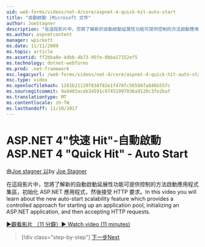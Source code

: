 ```yaml
---
uid: web-forms/videos/net-4/core/aspnet-4-quick-hit-auto-start
title: "自動啟動 |Microsoft 文件"
author: JoeStagner
description: "在這段影片中，您將了解新的自動啟動延展性功能可提供控制的方法啟動應用程式集區，initializ..."
ms.author: aspnetcontent
manager: wpickett
ms.date: 11/11/2009
ms.topic: article
ms.assetid: ff2bba8e-4dbb-4b73-95fe-0bba17152ef5
ms.technology: dotnet-webforms
ms.prod: .net-framework
msc.legacyurl: /web-forms/videos/net-4/core/aspnet-4-quick-hit-auto-start
msc.type: video
ms.openlocfilehash: 1281b21129f838f82e1f478fc56594fa046b55fc
ms.sourcegitcommit: 9a9483aceb34591c97451997036a9120c3fe2baf
ms.translationtype: MT
ms.contentlocale: zh-TW
ms.lasthandoff: 11/10/2017
---
```

<a name="aspnet-4-quick-hit---auto-start"></a><span data-ttu-id="6ef6d-103">ASP.NET 4"快速 Hit"-自動啟動</span><span class="sxs-lookup"><span data-stu-id="6ef6d-103">ASP.NET 4 "Quick Hit" - Auto Start</span></span>
====================
<span data-ttu-id="6ef6d-104">由[Joe stagner 以](https://github.com/JoeStagner)</span><span class="sxs-lookup"><span data-stu-id="6ef6d-104">by [Joe Stagner](https://github.com/JoeStagner)</span></span>

<span data-ttu-id="6ef6d-105">在這段影片中，您將了解新的自動啟動延展性功能可提供控制的方法啟動應用程式集區，初始化 ASP.NET 應用程式，然後接受 HTTP 要求。</span><span class="sxs-lookup"><span data-stu-id="6ef6d-105">In this video you will learn about the new auto-start scalability feature which provides a controlled approach for starting up an application pool, initializing an ASP.NET application, and then accepting HTTP requests.</span></span> 

[<span data-ttu-id="6ef6d-106">&#9654;觀看影片 （11 分鐘）</span><span class="sxs-lookup"><span data-stu-id="6ef6d-106">&#9654; Watch video (11 minutes)</span></span>](https://channel9.msdn.com/Blogs/ASP-NET-Site-Videos/aspnet-4-quick-hit-auto-start)

>[!div class="step-by-step"]
[<span data-ttu-id="6ef6d-107">下一步</span><span class="sxs-lookup"><span data-stu-id="6ef6d-107">Next</span></span>](aspnet-4-quick-hit-clean-webconfig-files.md)
